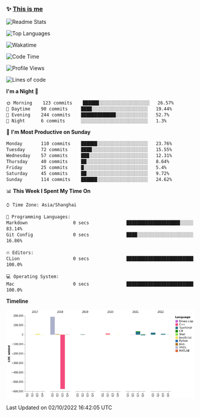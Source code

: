 <!--

**icyzeroice/icyzeroice** is a ✨ _special_ ✨ repository because its `README.md` (this file) appears on your GitHub profile.

Here are some ideas to get you started:

- 🔭 I’m currently working on ...
- 🌱 I’m currently learning ...
- 👯 I’m looking to collaborate on ...
- 🤔 I’m looking for help with ...
- 💬 Ask me about ...
- 📫 How to reach me: ...
- 😄 Pronouns: ...
- ⚡ Fun fact: ...

-->

### ✨ [This is me](https://shakugan.fandom.com/wiki/Serment)

![Readme Stats](https://github-readme-stats.vercel.app/api?username=icyzeroice)

![Top Languages](https://github-readme-stats.vercel.app/api/top-langs/?username=icyzeroice&exclude_repo=scutie2015-digimon&layout=compact&langs_count=5)

![Wakatime](https://github-readme-stats.vercel.app/api/wakatime?username=icyzeroice)

<!--START_SECTION:waka-->
![Code Time](http://img.shields.io/badge/Code%20Time-906%20hrs%205%20mins-blue)

![Profile Views](http://img.shields.io/badge/Profile%20Views-0-blue)

![Lines of code](https://img.shields.io/badge/From%20Hello%20World%20I%27ve%20Written--284%20Thousand%20lines%20of%20code-blue)

**I'm a Night 🦉** 

```text
🌞 Morning    123 commits    ██████░░░░░░░░░░░░░░░░░░░   26.57% 
🌆 Daytime    90 commits     ████░░░░░░░░░░░░░░░░░░░░░   19.44% 
🌃 Evening    244 commits    █████████████░░░░░░░░░░░░   52.7% 
🌙 Night      6 commits      ░░░░░░░░░░░░░░░░░░░░░░░░░   1.3%

```
📅 **I'm Most Productive on Sunday** 

```text
Monday       110 commits    ██████░░░░░░░░░░░░░░░░░░░   23.76% 
Tuesday      72 commits     ████░░░░░░░░░░░░░░░░░░░░░   15.55% 
Wednesday    57 commits     ███░░░░░░░░░░░░░░░░░░░░░░   12.31% 
Thursday     40 commits     ██░░░░░░░░░░░░░░░░░░░░░░░   8.64% 
Friday       25 commits     █░░░░░░░░░░░░░░░░░░░░░░░░   5.4% 
Saturday     45 commits     ██░░░░░░░░░░░░░░░░░░░░░░░   9.72% 
Sunday       114 commits    ██████░░░░░░░░░░░░░░░░░░░   24.62%

```


📊 **This Week I Spent My Time On** 

```text
⌚︎ Time Zone: Asia/Shanghai

💬 Programming Languages: 
Markdown                 0 secs              ████████████████████░░░░░   83.14% 
Git Config               0 secs              ████░░░░░░░░░░░░░░░░░░░░░   16.86%

🔥 Editors: 
CLion                    0 secs              █████████████████████████   100.0%

💻 Operating System: 
Mac                      0 secs              █████████████████████████   100.0%

```

**Timeline**

![Chart not found](https://raw.githubusercontent.com/icyzeroice/icyzeroice/main/charts/bar_graph.png) 


 Last Updated on 02/10/2022 16:42:05 UTC
<!--END_SECTION:waka-->

<!--

### Related
- https://github.com/abhisheknaiidu/awesome-github-profile-readme
- https://github.com/coderjojo/creative-profile-readme
- https://github.com/elangosundar/awesome-README-templates
- https://github.com/durgeshsamariya/awesome-github-profile-readme-templates
- https://github.com/anmol098/waka-readme-stats

-->
